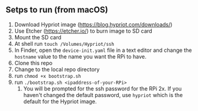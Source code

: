 ## Setps to run (from macOS)
1. Download Hypriot image (https://blog.hypriot.com/downloads/)
1. Use Etcher (https://etcher.io/) to burn image to SD card
1. Mount the SD card
1. At shell run `touch /Volumes/Hypriot/ssh`
1. In Finder, open the `device-init.yaml` file in a text editor and change the `hostname` value to the name you want the RPi to have.
1. Clone this repo
1. Change to the local repo directory
1. run `chmod +x bootstrap.sh`
1. run `./bootstrap.sh <ipaddress-of-your-RPi>`
    1. You will be prompted for the ssh password for the RPi 2x. If you haven't changed the default password, use `hypriot` which is the default for the Hypriot image.